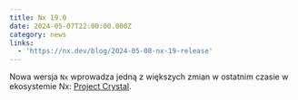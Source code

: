 ```yaml
---
title: Nx 19.0
date: 2024-05-07T22:00:00.000Z
category: news
links:
  - 'https://nx.dev/blog/2024-05-08-nx-19-release'
---
```


Nowa wersja `Nx` wprowadza jedną z większych zmian w ostatnim czasie w ekosystemie Nx: [Project Crystal](https://nx.dev/blog/2024-02-05-nx-18-project-crystal).

